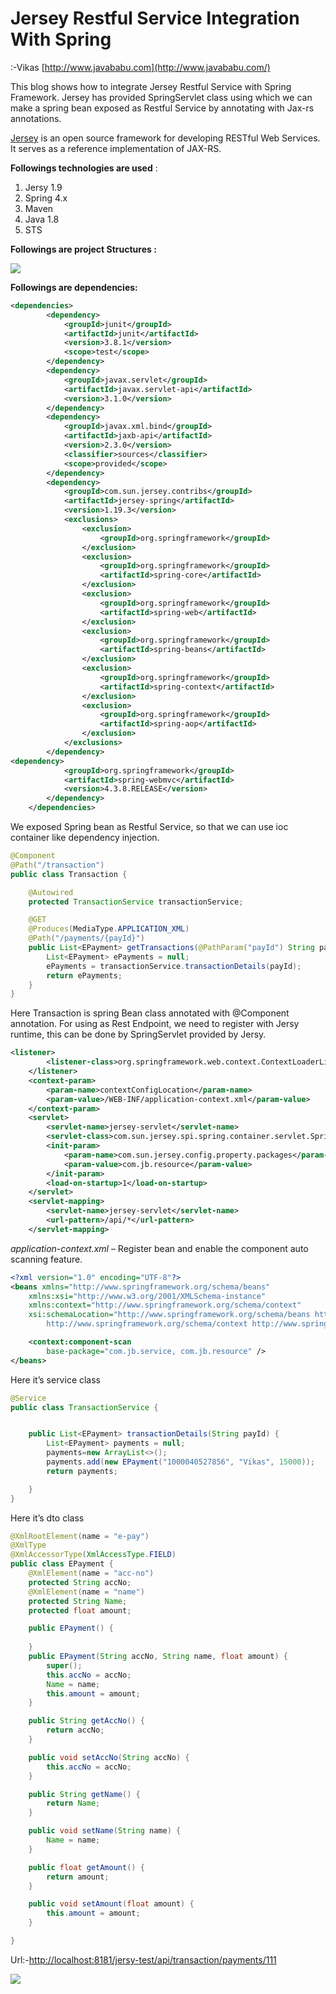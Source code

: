 # Jersey Restful Service Integration With Spring

:-Vikas   [http://www.javababu.com](http://www.javababu.com/)

This blog shows how to integrate Jersey Restful Service with Spring Framework. Jersey has provided SpringServlet class using which we can make a spring bean exposed as Restful Service by annotating with Jax-rs annotations.

[Jersey](https://jersey.java.net/) is an open source framework for developing RESTful Web Services. It serves as a reference implementation of JAX-RS.

**Followings technologies are used** :

1. Jersy 1.9
2. Spring 4.x
3. Maven
4. Java 1.8
5. STS

**Followings are project Structures :**



![](https://github.com/JavaBabu/JavaBabu.github.io/blob/master/spring-jersy-project-structure.PNG)

**Followings are dependencies:**
```xml
<dependencies>
		<dependency>
			<groupId>junit</groupId>
			<artifactId>junit</artifactId>
			<version>3.8.1</version>
			<scope>test</scope>
		</dependency>
		<dependency>
			<groupId>javax.servlet</groupId>
			<artifactId>javax.servlet-api</artifactId>
			<version>3.1.0</version>
		</dependency>
		<dependency>
			<groupId>javax.xml.bind</groupId>
			<artifactId>jaxb-api</artifactId>
			<version>2.3.0</version>
			<classifier>sources</classifier>
			<scope>provided</scope>
		</dependency>
		<dependency>
			<groupId>com.sun.jersey.contribs</groupId>
			<artifactId>jersey-spring</artifactId>
			<version>1.19.3</version>
			<exclusions>
				<exclusion>
					<groupId>org.springframework</groupId>
				</exclusion>
				<exclusion>
					<groupId>org.springframework</groupId>
					<artifactId>spring-core</artifactId>
				</exclusion>
				<exclusion>
					<groupId>org.springframework</groupId>
					<artifactId>spring-web</artifactId>
				</exclusion>
				<exclusion>
					<groupId>org.springframework</groupId>
					<artifactId>spring-beans</artifactId>
				</exclusion>
				<exclusion>
					<groupId>org.springframework</groupId>
					<artifactId>spring-context</artifactId>
				</exclusion>
				<exclusion>
					<groupId>org.springframework</groupId>
					<artifactId>spring-aop</artifactId>
				</exclusion>
			</exclusions>
		</dependency>
<dependency>
			<groupId>org.springframework</groupId>
			<artifactId>spring-webmvc</artifactId>
			<version>4.3.8.RELEASE</version>
		</dependency>
	</dependencies>

```

We exposed Spring bean as Restful Service, so that  we can use ioc container like dependency injection.
```java
@Component
@Path("/transaction")
public class Transaction {

	@Autowired
	protected TransactionService transactionService;

	@GET
	@Produces(MediaType.APPLICATION_XML)
	@Path("/payments/{payId}")
	public List<EPayment> getTransactions(@PathParam("payId") String payId) {
		List<EPayment> ePayments = null;
		ePayments = transactionService.transactionDetails(payId);
		return ePayments;
	}
}


```

Here Transaction is spring Bean class annotated with @Component annotation. For using as Rest Endpoint, we need to register with Jersy runtime, this can be done by SpringServlet provided by Jersy.

```xml
<listener>
		<listener-class>org.springframework.web.context.ContextLoaderListener</listener-class>
	</listener>
	<context-param>
		<param-name>contextConfigLocation</param-name>
		<param-value>/WEB-INF/application-context.xml</param-value>
	</context-param>
	<servlet>
		<servlet-name>jersey-servlet</servlet-name>
		<servlet-class>com.sun.jersey.spi.spring.container.servlet.SpringServlet</servlet-class>
		<init-param>
			<param-name>com.sun.jersey.config.property.packages</param-name>
			<param-value>com.jb.resource</param-value>
		</init-param>
		<load-on-startup>1</load-on-startup>
	</servlet>
	<servlet-mapping>
		<servlet-name>jersey-servlet</servlet-name>
		<url-pattern>/api/*</url-pattern>
	</servlet-mapping>
```

_application-context.xml_ – Register bean and enable the component auto scanning feature.

```xml
<?xml version="1.0" encoding="UTF-8"?>
<beans xmlns="http://www.springframework.org/schema/beans"
	xmlns:xsi="http://www.w3.org/2001/XMLSchema-instance"
	xmlns:context="http://www.springframework.org/schema/context"
	xsi:schemaLocation="http://www.springframework.org/schema/beans http://www.springframework.org/schema/beans/spring-beans.xsd
		http://www.springframework.org/schema/context http://www.springframework.org/schema/context/spring-context-4.3.xsd">

	<context:component-scan
		base-package="com.jb.service, com.jb.resource" />
</beans>

```
Here it’s service class
```java
@Service
public class TransactionService {


	public List<EPayment> transactionDetails(String payId) {
		List<EPayment> payments = null;
		payments=new ArrayList<>();
		payments.add(new EPayment("1000040527856", "Vikas", 15000));
		return payments;

	}
}
```

Here it’s dto class
```java
@XmlRootElement(name = "e-pay")
@XmlType
@XmlAccessorType(XmlAccessType.FIELD)
public class EPayment {
	@XmlElement(name = "acc-no")
	protected String accNo;
	@XmlElement(name = "name")
	protected String Name;
	protected float amount;

	public EPayment() {
		
	}
	public EPayment(String accNo, String name, float amount) {
		super();
		this.accNo = accNo;
		Name = name;
		this.amount = amount;
	}

	public String getAccNo() {
		return accNo;
	}

	public void setAccNo(String accNo) {
		this.accNo = accNo;
	}

	public String getName() {
		return Name;
	}

	public void setName(String name) {
		Name = name;
	}

	public float getAmount() {
		return amount;
	}

	public void setAmount(float amount) {
		this.amount = amount;
	}

}

```

Url:-[http://localhost:8181/jersy-test/api/transaction/payments/111](http://localhost:8181/jersy-test/api/transaction/payments/111)

![](spring-jersy-output.PNG)
